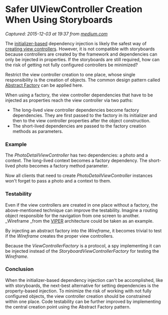 # Safer UIViewController Creation When Using Storyboards

_Captured: 2015-12-03 at 19:37 from [medium.com](https://medium.com/ios-os-x-development/safer-uiviewcontroller-creation-when-using-storyboards-1915ac2b2c80#.4ort8bvh6)_

The [initializer-based](https://medium.com/ios-os-x-development/dependency-injection-in-swift-a959c6eee0ab#.fcvipcvia) dependency injection is likely the safest way of [creating view controllers](https://medium.com/ios-os-x-development/dependency-injection-in-view-controllers-9fd7d2c77e55#.8marr7fn8). However, it is not compatible with storyboards because controllers are created by the framework and dependencies can only be injected in properties. If the storyboards are still required, how can the risk of getting not fully configured controllers be minimized?

Restrict the view controller creation to one place, whose single responsibility is the creation of objects. The common design pattern called [Abstract Factory](https://en.wikipedia.org/wiki/Abstract_factory_pattern) can be applied here.

When using a factory, the view controller dependencies that have to be injected as properties reach the view controller via two paths:

  * The long-lived view controller dependencies become factory dependencies. They are first passed to the factory in its initializer and then to the view controller properties after the object construction.
  * The short-lived dependencies are passed to the factory creation methods as parameters.

### Example

The _PhotoDetailViewController_ has two dependencies: a photo and a context. The long-lived context becomes a factory dependency. The short-lived photo becomes a factory method parameter.

Now all clients that need to create _PhotoDetailViewController_ instances won't forget to pass a photo and a context to them.

### Testability

Even if the view controllers are created in one place without a factory, the above-mentioned technique can improve the testability. Imagine a routing object responsible for the navigation from one screen to another. _Wireframe _from the [VIPER](http://mutualmobile.github.io/blog/2013/12/04/viper-introduction/) architecture could be taken as an example.

By injecting an abstract factory into the _Wireframe_, it becomes trivial to test if the _Wireframe_ creates the proper view controllers.

Because the _ViewControllerFactory_ is a protocol, a spy implementing it can be injected instead of the _StoryboardViewControllerFactory_ for testing the _Wireframe._

### Conclusion

When the initializer-based dependency injection can't be accomplished, like with storyboards, the next-best alternative for setting dependencies is the property-based injection. To minimize the risk of working with not fully configured objects, the view controller creation should be constrained within one place. Code testability can be further improved by implementing the central creation point using the Abstract Factory pattern.
